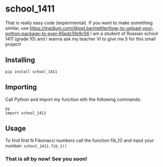 # school_1411
That is really easy code (experimental). If you want to make something similar, use https://medium.com/@joel.barmettler/how-to-upload-your-python-package-to-pypi-65edc5fe9c56 I am a student of Russian school 1411 (grade 10) and I wanna ask my teacher VI to give me 5 for this small project!
 ## Installing
    pip install school_1411
 ## Importing
  Call Python and import my function eith the following commands: 
  ```
  py
  import school_1411
  ```
## Usage
  To find first N Fibonacci numbers call the function fib_1() and input your number:
    `school_1411.fib_1()`
   ### That is all by now! See you soon!
